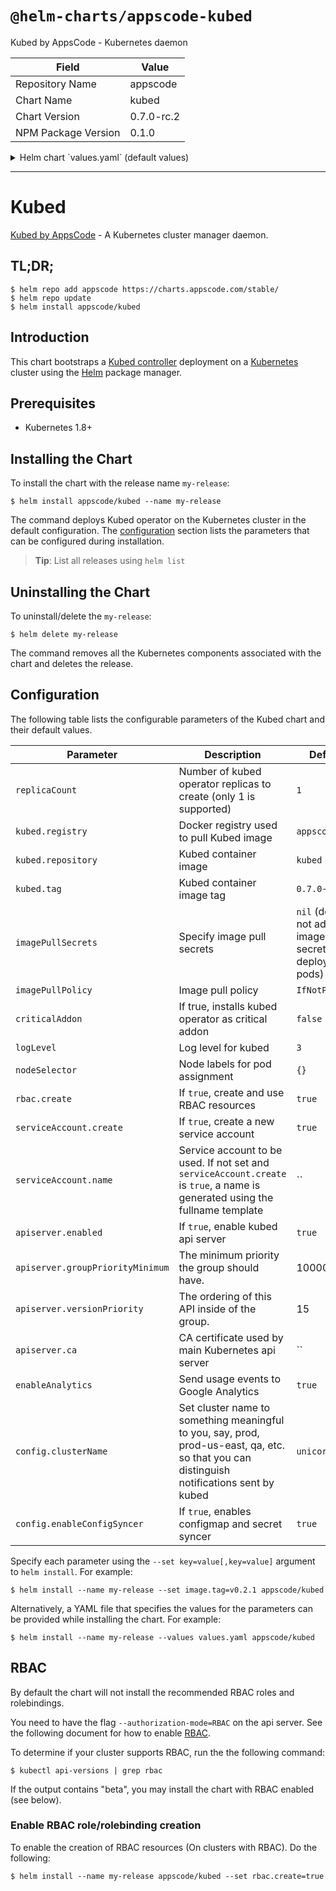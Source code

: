 # `@helm-charts/appscode-kubed`

Kubed by AppsCode - Kubernetes daemon

| Field               | Value      |
| ------------------- | ---------- |
| Repository Name     | appscode   |
| Chart Name          | kubed      |
| Chart Version       | 0.7.0-rc.2 |
| NPM Package Version | 0.1.0      |

<details>

<summary>Helm chart `values.yaml` (default values)</summary>

```yaml
##
## Kubed chart configuration
##
# Declare variables to be passed into your templates.
replicaCount: 1
kubed:
  registry: appscode
  repository: kubed
  tag: 0.7.0-rc.2
## Optionally specify an array of imagePullSecrets.
## Secrets must be manually created in the namespace.
## ref: https://kubernetes.io/docs/concepts/containers/images/#specifying-imagepullsecrets-on-a-pod
##
# imagePullSecrets:
#   - name: myRegistryKeySecretName
## Specify a imagePullPolicy
## ref: http://kubernetes.io/docs/user-guide/images/#pre-pulling-images
##
imagePullPolicy: IfNotPresent
## Installs Searchlight operator as critical addon
## https://kubernetes.io/docs/tasks/administer-cluster/guaranteed-scheduling-critical-addon-pods/
criticalAddon: false
## Log level for kubed
logLevel: 3
## Node labels for pod assignment
## Ref: https://kubernetes.io/docs/user-guide/node-selection/
##
nodeSelector: {}

## Install Default RBAC roles and bindings
rbac:
  # Specifies whether RBAC resources should be created
  create: true

serviceAccount:
  # Specifies whether a ServiceAccount should be created
  create: true
  # The name of the ServiceAccount to use.
  # If not set and create is true, a name is generated using the fullname template
  name:

apiserver:
  enabled: true
  # groupPriorityMinimum is the minimum priority the group should have. Please see
  # https://github.com/kubernetes/kube-aggregator/blob/release-1.9/pkg/apis/apiregistration/v1beta1/types.go#L58-L64
  # for more information on proper values of this field.
  groupPriorityMinimum: 10000
  # versionPriority is the ordering of this API inside of the group. Please see
  # https://github.com/kubernetes/kube-aggregator/blob/release-1.9/pkg/apis/apiregistration/v1beta1/types.go#L66-L70
  # for more information on proper values of this field
  versionPriority: 15
  # CA certificate used by main Kubernetes api server
  ca:

# Send usage events to Google Analytics
enableAnalytics: true

config:
  # set cluster-name to something meaningful to you, say, prod, prod-us-east, qa, etc.
  # so that you can distinguish notifications sent by kubed
  clusterName: unicorn
  enableConfigSyncer: true
```

</details>

---

# Kubed

[Kubed by AppsCode](https://github.com/appscode/kubed) - A Kubernetes cluster manager daemon.

## TL;DR;

```console
$ helm repo add appscode https://charts.appscode.com/stable/
$ helm repo update
$ helm install appscode/kubed
```

## Introduction

This chart bootstraps a [Kubed controller](https://github.com/appscode/kubed) deployment on a [Kubernetes](http://kubernetes.io) cluster using the [Helm](https://helm.sh) package manager.

## Prerequisites

- Kubernetes 1.8+

## Installing the Chart

To install the chart with the release name `my-release`:

```console
$ helm install appscode/kubed --name my-release
```

The command deploys Kubed operator on the Kubernetes cluster in the default configuration. The [configuration](#configuration) section lists the parameters that can be configured during installation.

> **Tip**: List all releases using `helm list`

## Uninstalling the Chart

To uninstall/delete the `my-release`:

```console
$ helm delete my-release
```

The command removes all the Kubernetes components associated with the chart and deletes the release.

## Configuration

The following table lists the configurable parameters of the Kubed chart and their default values.

| Parameter                        | Description                                                                                                                                | Default                                                  |
| -------------------------------- | ------------------------------------------------------------------------------------------------------------------------------------------ | -------------------------------------------------------- |
| `replicaCount`                   | Number of kubed operator replicas to create (only 1 is supported)                                                                          | `1`                                                      |
| `kubed.registry`                 | Docker registry used to pull Kubed image                                                                                                   | `appscode`                                               |
| `kubed.repository`               | Kubed container image                                                                                                                      | `kubed`                                                  |
| `kubed.tag`                      | Kubed container image tag                                                                                                                  | `0.7.0-rc.2`                                             |
| `imagePullSecrets`               | Specify image pull secrets                                                                                                                 | `nil` (does not add image pull secrets to deployed pods) |
| `imagePullPolicy`                | Image pull policy                                                                                                                          | `IfNotPresent`                                           |
| `criticalAddon`                  | If true, installs kubed operator as critical addon                                                                                         | `false`                                                  |
| `logLevel`                       | Log level for kubed                                                                                                                        | `3`                                                      |
| `nodeSelector`                   | Node labels for pod assignment                                                                                                             | `{}`                                                     |
| `rbac.create`                    | If `true`, create and use RBAC resources                                                                                                   | `true`                                                   |
| `serviceAccount.create`          | If `true`, create a new service account                                                                                                    | `true`                                                   |
| `serviceAccount.name`            | Service account to be used. If not set and `serviceAccount.create` is `true`, a name is generated using the fullname template              | ``                                                       |
| `apiserver.enabled`              | If `true`, enable kubed api server                                                                                                         | `true`                                                   |
| `apiserver.groupPriorityMinimum` | The minimum priority the group should have.                                                                                                | 10000                                                    |
| `apiserver.versionPriority`      | The ordering of this API inside of the group.                                                                                              | 15                                                       |
| `apiserver.ca`                   | CA certificate used by main Kubernetes api server                                                                                          | ``                                                       |
| `enableAnalytics`                | Send usage events to Google Analytics                                                                                                      | `true`                                                   |
| `config.clusterName`             | Set cluster name to something meaningful to you, say, prod, prod-us-east, qa, etc. so that you can distinguish notifications sent by kubed | `unicorn`                                                |
| `config.enableConfigSyncer`      | If `true`, enables configmap and secret syncer                                                                                             | `true`                                                   |

Specify each parameter using the `--set key=value[,key=value]` argument to `helm install`. For example:

```console
$ helm install --name my-release --set image.tag=v0.2.1 appscode/kubed
```

Alternatively, a YAML file that specifies the values for the parameters can be provided while
installing the chart. For example:

```console
$ helm install --name my-release --values values.yaml appscode/kubed
```

## RBAC

By default the chart will not install the recommended RBAC roles and rolebindings.

You need to have the flag `--authorization-mode=RBAC` on the api server. See the following document for how to enable [RBAC](https://kubernetes.io/docs/admin/authorization/rbac/).

To determine if your cluster supports RBAC, run the the following command:

```console
$ kubectl api-versions | grep rbac
```

If the output contains "beta", you may install the chart with RBAC enabled (see below).

### Enable RBAC role/rolebinding creation

To enable the creation of RBAC resources (On clusters with RBAC). Do the following:

```console
$ helm install --name my-release appscode/kubed --set rbac.create=true
```
